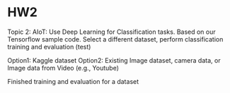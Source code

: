 # HW2

Topic 2: AIoT: Use Deep Learning for Classification tasks. Based on our Tensorflow sample code. Select a different dataset, perform classification training and evaluation (test)

Option1: Kaggle dataset
Option2: Existing Image dataset, camera data, or Image data from Video (e.g., Youtube)


Finished training and evaluation for a dataset

